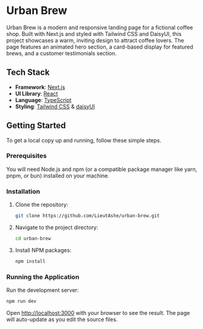 # Urban Brew
Urban Brew is a modern and responsive landing page for a fictional coffee shop. Built with Next.js and styled with Tailwind CSS and DaisyUI, this project showcases a warm, inviting design to attract coffee lovers. The page features an animated hero section, a card-based display for featured brews, and a customer testimonials section.

## Tech Stack

*   **Framework**: [Next.js](https://nextjs.org/)
*   **UI Library**: [React](https://reactjs.org/)
*   **Language**: [TypeScript](https://www.typescriptlang.org/)
*   **Styling**: [Tailwind CSS](https://tailwindcss.com/) & [daisyUI](https://daisyui.com/)

## Getting Started

To get a local copy up and running, follow these simple steps.

### Prerequisites

You will need Node.js and npm (or a compatible package manager like yarn, pnpm, or bun) installed on your machine.

### Installation

1.  Clone the repository:
    ```sh
    git clone https://github.com/LieutAshe/urban-brew.git
    ```
2.  Navigate to the project directory:
    ```sh
    cd urban-brew
    ```
3.  Install NPM packages:
    ```sh
    npm install
    ```

### Running the Application

Run the development server:

```bash
npm run dev
```

Open [http://localhost:3000](http://localhost:3000) with your browser to see the result. The page will auto-update as you edit the source files.
